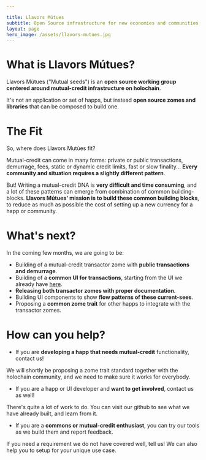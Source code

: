 ```yaml
---

title: Llavors Mútues
subtitle: Open Source infrastructure for new economies and communities, on holochain
layout: page
hero_image: /assets/llavors-mutues.jpg
---
```


# What is Llavors Mútues?

Llavors Mútues ("Mutual seeds") is an **open source working group centered around mutual-credit infrastructure on holochain**. 

It's not an application or set of happs, but instead **open source zomes and libraries** that can be composed to build one. 

# The Fit

So, where does Llavors Mutúes fit? 

Mutual-credit can come in many forms: private or public transactions, demurrage, fees, static or dynamic credit limits, fast or slow finality... **Every community and situation requires a slightly different pattern**.

But! Writing a mutual-credit DNA is **very difficult and time consuming**, and a lot of these patterns can emerge from combination of common building-blocks. **Llavors Mútues' mission is to build these common building blocks**, to reduce as much as possible the cost of setting up a new currency for a happ or community.

# What's next?

In the coming few months, we are going to be:

- Building of a mutual-credit transactor zome with **public transactions and demurrage**.
- Building of a **common UI for transactions**, starting from the UI we already have [here](https://github.com/llavors-mutual/private-slow-transactor/blob/master/ui).
- **Releasing both transactor zomes with proper documentation**.
- Building UI components to show **flow patterns of these current-sees**.
- Proposing a **common zome trait** for other happs to integrate with the transactor zomes.

# How can you help?

- If you are **developing a happ that needs mutual-credit** functionality, contact us!

We will shortly be proposing a zome trait standard together with the holochain community, and we need to make sure it works for everybody.

- If you are a happ or UI developer and **want to get involved**, contact us as well! 

There's quite a lot of work to do. You can visit our github to see what we have already built, and learn from it. 

- If you are a **commons or mutual-credit enthusiast**, you can try our tools as we build them and report feedback.

If you need a requirement we do not have covered well, tell us! We can also help you to setup for your unique use case.